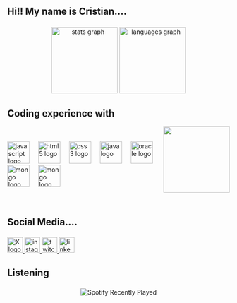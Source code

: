 <h2 align="left">Hi!! My name is Cristian....</h2>

###

<div align="center">
  <img src="https://github-readme-stats.vercel.app/api?username=Cristiaann19&hide_title=false&hide_rank=false&show_icons=true&include_all_commits=true&count_private=true&disable_animations=false&theme=dark&locale=en&hide_border=false" height="150" alt="stats graph"  />
  <img src="https://github-readme-stats.vercel.app/api/top-langs?username=Cristiaann19&locale=en&hide_title=false&layout=compact&card_width=320&langs_count=5&theme=dark&hide_border=false" height="150" alt="languages graph"  />

</div>

###
<h2 align="left">Coding experience with</h2>
<img align="right" height="150" src="https://media.tenor.com/GSQbjDnvnREAAAAM/ghost-cod-call-of-duty.gif"  />
<br>
<br>
<div align="left">
  <img src="https://cdn.jsdelivr.net/gh/devicons/devicon/icons/javascript/javascript-original.svg" height="50" alt="javascript logo"  />
  <img width="12" />
  <img src="https://cdn.jsdelivr.net/gh/devicons/devicon/icons/html5/html5-original.svg" height="50" alt="html5 logo"  />
  <img width="12" />
  <img src="https://cdn.jsdelivr.net/gh/devicons/devicon/icons/css3/css3-original.svg" height="50" alt="css3 logo"  />
  <img width="12" />
  <img src="https://cdn.jsdelivr.net/gh/devicons/devicon/icons/java/java-original.svg" height="50" alt="java logo"  />
  <img width="12" />
  <img src="https://cdn.jsdelivr.net/gh/devicons/devicon/icons/mariadb/mariadb-original.svg" height="50" alt="oracle logo"  />
  <img width="12" />
  <img src="https://camo.githubusercontent.com/90700a62313a7ab044939bb96a71304f22a7e179cc503cd565b2e793e4f492c0/68747470733a2f2f63646e2e6a7364656c6976722e6e65742f67682f64657669636f6e732f64657669636f6e2f69636f6e732f6d6f6e676f64622f6d6f6e676f64622d6f726967696e616c2e737667" height="50" alt="mongo logo"  />
  <img width="12"/>
 <img src="https://camo.githubusercontent.com/8b690f4dff81513c7425f3b8f6e66b34a1dea43e22562037eeb5449d18571c89/68747470733a2f2f63646e2e6a7364656c6976722e6e65742f67682f64657669636f6e732f64657669636f6e2f69636f6e732f6d7973716c2f6d7973716c2d6f726967696e616c2e737667" height="50" alt="mongo logo"  />
  <img width="12"/> 
</div>
<br>
<br>

<h2 align="left">Social Media....</h2>

###

<div align="left">
  <a href="https://x.com/icrixxc" rel="nofollow" target="_blank">
    <img src="https://img.shields.io/static/v1?message=X&logo=X&label=&color=black&logoColor=white&labelColor=&style=for-the-badge" height="35" alt="X logo"  />
  </a>
  <a href="https://instagram.com/icrixxc" rel="nofollow" target="_blank">
    <img src="https://img.shields.io/static/v1?message=Instagram&logo=instagram&label=&color=E4405F&logoColor=white&labelColor=&style=for-the-badge" height="35" alt="instagram logo"  />
  </a>
  <a href="https://www.twitch.tv/cristianmmq" rel="nofollow" target="_blank">
    <img src="https://img.shields.io/static/v1?message=Twitch&logo=twitch&label=&color=9146FF&logoColor=white&labelColor=&style=for-the-badge" height="35" alt="twitch logo"  />
  </a>
  <a href="https://www.linkedin.com/in/cristian-jesus-huaman-cruz-0b10a22b0/" rel="nofollow" target="_blank">
    <img src="https://img.shields.io/static/v1?message=LinkedIn&logo=linkedin&label=&color=0077B5&logoColor=white&labelColor=&style=for-the-badge" height="35" alt="linkedin logo"  />
  </a>
  
</div>

###
<h2 align="left">Listening</h2>

###
<div align="center">
  <img src="https://spotify-recently-played-readme.vercel.app/api?user=4r0qvsvsiiimtbl902vv6r4lj&unique=true" alt="Spotify Recently Played" />
</div>

